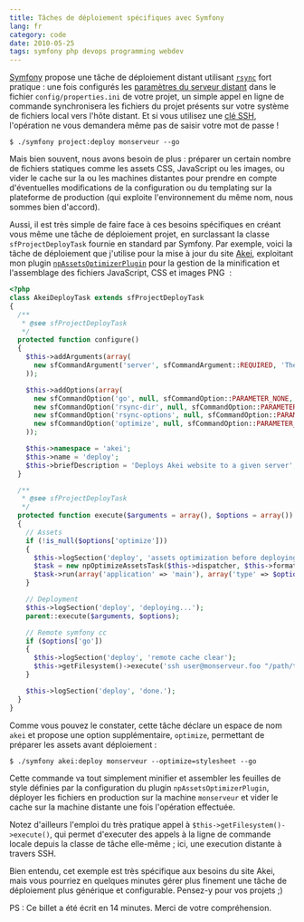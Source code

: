 ```yaml
---
title: Tâches de déploiement spécifiques avec Symfony
lang: fr
category: code
date: 2010-05-25
tags: symfony php devops programming webdev
---
```


[Symfony](http://www.symfony-project.org/) propose une tâche de déploiement distant utilisant [`rsync`](http://fr.wikipedia.org/wiki/Rsync) fort pratique&nbsp;: une fois configurés les [paramètres du serveur distant](http://www.symfony-project.org/jobeet/1_4/Doctrine/en/22#chapter_22_deploying) dans le fichier `config/properties.ini` de votre projet, un simple appel en ligne de commande synchronisera les fichiers du projet présents sur votre système de fichiers local vers l'hôte distant. Et si vous utilisez une [clé SSH](http://prendreuncafe.com/blog/post/2005/08/29/262-installer-sa-cle-ssh-sur-un-serveur-distant), l'opération ne vous demandera même pas de saisir votre mot de passe&nbsp;!

```terminal
$ ./symfony project:deploy monserveur --go
```

Mais bien souvent, nous avons besoin de plus&nbsp;: préparer un certain nombre de fichiers statiques comme les assets CSS, JavaScript ou les images, ou vider le cache sur la ou les machines distantes pour prendre en compte d'éventuelles modifications de la configuration ou du templating sur la plateforme de production (qui exploite l'environnement du même nom, nous sommes bien d'accord).

Aussi, il est très simple de faire face à ces besoins spécifiques en créant vous même une tâche de déploiement projet, en surclassant la classe `sfProjectDeployTask` fournie en standard par Symfony. Par exemple, voici la tâche de déploiement que j'utilise pour la mise à jour du site [Akei](http://www.akei.com/), exploitant mon plugin [`npAssetsOptimizerPlugin`](http://github.com/n1k0/npAssetsOptimizerPlugin) pour la gestion de la minification et l'assemblage des fichiers JavaScript, CSS et images PNG &nbsp;:

```php
<?php
class AkeiDeployTask extends sfProjectDeployTask
{
  /**
   * @see sfProjectDeployTask
   */
  protected function configure()
  {
    $this->addArguments(array(
      new sfCommandArgument('server', sfCommandArgument::REQUIRED, 'The server name'),
    ));

    $this->addOptions(array(
      new sfCommandOption('go', null, sfCommandOption::PARAMETER_NONE, 'Do the deployment'),
      new sfCommandOption('rsync-dir', null, sfCommandOption::PARAMETER_REQUIRED, 'The directory where to look for rsync*.txt files', 'config'),
      new sfCommandOption('rsync-options', null, sfCommandOption::PARAMETER_OPTIONAL, 'To options to pass to the rsync executable', '-azC --force --delete --progress'),
      new sfCommandOption('optimize', null, sfCommandOption::PARAMETER_OPTIONAL, 'The asset optimizations to make before deploying'),
    ));

    $this->namespace = 'akei';
    $this->name = 'deploy';
    $this->briefDescription = 'Deploys Akei website to a given server';
  }

  /**
   * @see sfProjectDeployTask
   */
  protected function execute($arguments = array(), $options = array())
  {
    // Assets
    if (!is_null($options['optimize']))
    {
      $this->logSection('deploy', 'assets optimization before deploying');
      $task = new npOptimizeAssetsTask($this->dispatcher, $this->formatter);
      $task->run(array('application' => 'main'), array('type' => $options['optimize']));
    }

    // Deployment
    $this->logSection('deploy', 'deploying...');
    parent::execute($arguments, $options);

    // Remote symfony cc
    if ($options['go'])
    {
      $this->logSection('deploy', 'remote cache clear');
      $this->getFilesystem()->execute('ssh user@monserveur.foo "/path/to/www/akei/symfony cache:clear"');
    }

    $this->logSection('deploy', 'done.');
  }
}
```

Comme vous pouvez le constater, cette tâche déclare un espace de nom `akei` et propose une option supplémentaire, `optimize`, permettant de préparer les assets avant déploiement&nbsp;:

```terminal
$ ./symfony akei:deploy monserveur --optimize=stylesheet --go
```

Cette commande va tout simplement minifier et assembler les feuilles de style définies par la configuration du plugin `npAssetsOptimizerPlugin`, déployer les fichiers en production sur la machine `monserveur` et vider le cache sur la machine distante une fois l'opération effectuée.

Notez d'ailleurs l'emploi du très pratique appel à `$this->getFilesystem()->execute()`, qui permet d'executer des appels à la ligne de commande locale depuis la classe de tâche elle-même&nbsp;; ici, une execution distante à travers SSH.

Bien entendu, cet exemple est très spécifique aux besoins du site Akei, mais vous pourriez en quelques minutes gérer plus finement une tâche de déploiement plus générique et configurable. Pensez-y pour vos projets ;)

PS&nbsp;: Ce billet a été écrit en 14 minutes. Merci de votre compréhension.
